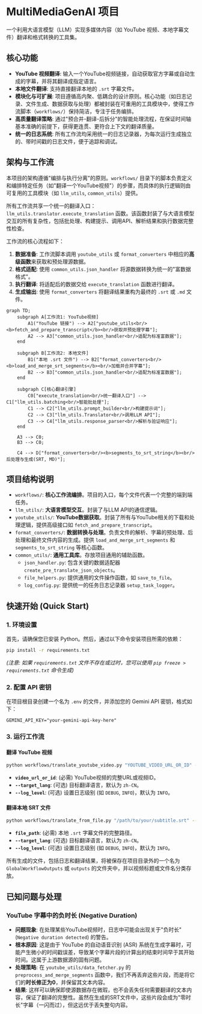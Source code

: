 # MultiMediaGenAI 项目

一个利用大语言模型（LLM）实现多媒体内容（如 YouTube 视频、本地字幕文件）翻译和格式转换的工具集。

## 核心功能

- **YouTube 视频翻译**: 输入一个YouTube视频链接，自动获取官方字幕或自动生成的字幕，并将其翻译成指定语言。
- **本地文件翻译**: 支持直接翻译本地的 `.srt` 字幕文件。
- **模块化与可扩展**: 项目遵循高内聚、低耦合的设计原则。核心功能（如日志记录、文件生成、数据获取与处理）都被封装在可重用的工具模块中，使得工作流脚本（`workflows/`）保持简洁，专注于任务编排。
- **高质量翻译策略**: 通过"预合并-翻译-后拆分"的智能处理流程，在保证时间轴基本准确的前提下，获得更连贯、更符合上下文的翻译质量。
- **统一的日志系统**: 所有工作流均采用统一的日志记录器，为每次运行生成独立的、带时间戳的日志文件，便于追踪和调试。

## 架构与工作流

本项目的架构遵循"编排与执行分离"的原则。`workflows/` 目录下的脚本负责定义和编排特定任务（如"翻译一个YouTube视频"）的步骤，而具体的执行逻辑则由可复用的工具模块（如 `llm_utils`, `common_utils`）提供。

所有工作流共享一个统一的翻译入口：`llm_utils.translator.execute_translation` 函数。该函数封装了与大语言模型交互的所有复杂性，包括批处理、构建提示、调用API、解析结果和执行数据完整性检查。

工作流的核心流程如下：
1. **数据准备**: 工作流脚本调用 `youtube_utils` 或 `format_converters` 中相应的**高级函数**来获取和预处理源数据。
2. **格式适配**: 使用 `common_utils.json_handler` 将源数据转换为统一的"富数据格式"。
3. **执行翻译**: 将适配后的数据交给 `execute_translation` 函数进行翻译。
4. **生成输出**: 使用 `format_converters` 将翻译结果重构为最终的 `.srt` 或 `.md` 文件。

```mermaid
graph TD;
    subgraph A[工作流1: YouTube视频]
        A1("YouTube 链接") --> A2["youtube_utils<br/><b>fetch_and_prepare_transcript</b><br/>获取并预处理字幕"];
        A2 --> A3["common_utils.json_handler<br/>适配为标准富数据"];
    end

    subgraph B[工作流2: 本地文件]
        B1("本地 .srt 文件") --> B2["format_converters<br/><b>load_and_merge_srt_segments</b><br/>加载并合并字幕"];
        B2 --> B3["common_utils.json_handler<br/>适配为标准富数据"];
    end

    subgraph C[核心翻译引擎]
        C0["execute_translation<br/>统一翻译入口"] --> C1["llm_utils.batching<br/>智能批处理"];
        C1 --> C2["llm_utils.prompt_builder<br/>构建提示词"];
        C2 --> C3["llm_utils.Translator<br/>调用LLM API"];
        C3 --> C4["llm_utils.response_parser<br/>解析与验证响应"];
    end

    A3 --> C0;
    B3 --> C0;
    
    C4 --> D["format_converters<br/><b>segments_to_srt_string</b><br/>后处理与生成(SRT, MD)"];
```

## 项目结构说明

- `workflows/`: **核心工作流编排**。项目的入口，每个文件代表一个完整的端到端任务。
- `llm_utils/`: **大语言模型交互**。封装了与LLM API的通信逻辑。
- `youtube_utils/`: **YouTube数据获取**。封装了所有与YouTube相关的下载和处理逻辑，提供高级接口如 `fetch_and_prepare_transcript`。
- `format_converters/`: **数据转换与处理**。负责文件的解析、字幕的预处理、后处理和最终文件内容的生成。提供 `load_and_merge_srt_segments` 和 `segments_to_srt_string` 等核心函数。
- `common_utils/`: **通用工具库**。存放项目通用的辅助函数。
  - `json_handler.py`: 包含关键的数据适配器 `create_pre_translate_json_objects`。
  - `file_helpers.py`: 提供通用的文件操作函数，如 `save_to_file`。
  - `log_config.py`: 提供统一的任务日志记录器 `setup_task_logger`。


## 快速开始 (Quick Start)

### 1. 环境设置

首先，请确保您已安装 Python。然后，通过以下命令安装项目所需的依赖：

```bash
pip install -r requirements.txt
```
*(注意: 如果 `requirements.txt` 文件不存在或过时，您可以使用 `pip freeze > requirements.txt` 命令生成)*

### 2. 配置 API 密钥

在项目根目录创建一个名为 `.env` 的文件，并添加您的 Gemini API 密钥，格式如下：

```
GEMINI_API_KEY="your-gemini-api-key-here"
```

### 3. 运行工作流

#### 翻译 YouTube 视频

```bash
python workflows/translate_youtube_video.py "YOUTUBE_VIDEO_URL_OR_ID" --target_lang "zh-CN"
```
- **`video_url_or_id`**: (必需) YouTube视频的完整URL或视频ID。
- **`--target_lang`**: (可选) 目标翻译语言，默认为 `zh-CN`。
- **`--log_level`**: (可选) 设置日志级别 (如 `DEBUG`, `INFO`)，默认为 `INFO`。

#### 翻译本地 SRT 文件

```bash
python workflows/translate_from_file.py "/path/to/your/subtitle.srt" --target_lang "zh-CN"
```
- **`file_path`**: (必需) 本地 `.srt` 字幕文件的完整路径。
- **`--target_lang`**: (可选) 目标翻译语言，默认为 `zh-CN`。
- **`--log_level`**: (可选) 设置日志级别 (如 `DEBUG`, `INFO`)，默认为 `INFO`。


所有生成的文件，包括日志和翻译结果，将被保存在项目目录外的一个名为 `GlobalWorkflowOutputs` 或 `outputs` 的文件夹中，并以视频标题或文件名分类存放。

## 已知问题与处理

### YouTube 字幕中的负时长 (Negative Duration)

- **问题现象**: 在处理某些YouTube视频时，日志中可能会出现关于"负时长" (`Negative duration detected`) 的警告。
- **根本原因**: 这是由于 YouTube 的自动语音识别 (ASR) 系统在生成字幕时，可能产生微小的时间戳误差，导致某个字幕片段的计算出的结束时间早于其开始时间。这属于上游数据源的固有问题。
- **处理策略**: 在 `youtube_utils/data_fetcher.py` 的 `preprocess_and_merge_segments` 函数中，我们不再丢弃这些片段，而是将它们的**时长修正为0**，并保留其文本内容。
- **结果**: 这样可以确保即使源数据存在微瑕，也不会丢失任何需要翻译的文本内容，保证了翻译的完整性。虽然在生成的SRT文件中，这些片段会成为"零时长"字幕（一闪而过），但这远优于丢失整句内容。
